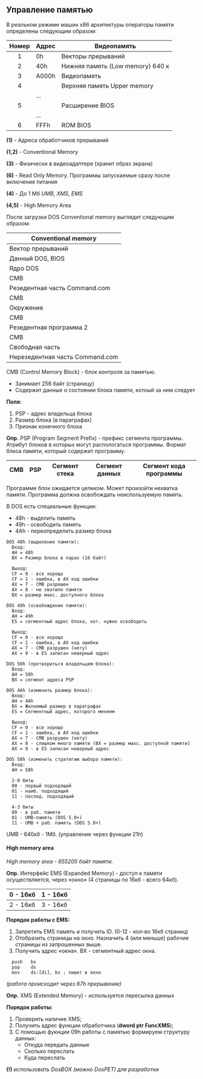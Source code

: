 ## Управление памятью

В реальном режиме машин x86 архитектуры операторы памяти определены
следующим образом:


 Номер | Адрес | Видеопамять
:---:|---|---
1|0h    | Векторы прерываний
2|40h   | Нижняя память (Low memory) 640 к
3|A000h | Видеопамять
4|      | Верхняя память Upper memory
 |      | ...
5|      | Расширение BIOS
 |      | ...
6| FFFh | ROM BIOS




__(1)__ - Адреса обработчиков прерываний

__(1,2)__ - Conventional Memory

__(3)__ - Физически в видеоадаптере (хранит образ экрана)

__(6)__ - Read Only Memory. Программы запускаемые сразу после
включения питания

__(4)__ - До 1 Мб _UMB_, _XMS_, _EMS_

__(4,5)__ - High Memory Area

После загрузки DOS Conventional memory выглядит следующим образом:

| Conventional memory |
| --- |
| Вектор прерываний |
| Данный DOS,  BIOS|
| Ядро DOS |
| CMB |
| Резедентная часть Command.com |
| CMB |
| Окружение |
| CMB |
| Резедентная программа 2 |
| CMB |
| Свободная часть |
| Нерезедентная часть Command.com |


CMB (Control Memory Block) - блок контроля за памятью.

- Занимает 256 байт (страницу)
- Содержит данные о состоянии блока памяти, котоый за ним следует

__Поля:__

1. PSP - адрес владельца блока
2. Размер блока (в параграфах)
3. Признак конечного блока

__Опр.__ PSP (Program Segment Prefix) - префикс сегмента программы.
Атрибут блоков в которых могут распологаться программы. Формат блкоа памяти, который
содержит программу.

CMB | PSP | Сегмент стека | Сегмент данных | Сегмент кода программы
---|---|---|---|---

Программе блок ожидается целиком. Может произойти нехватка памяти.
Программа должна освобождать неиспользуемую память.

В DOS есть специальные функции:
- 48h - выделить память
- 49h - освободить память
- 4Ah - переопределить размер блока

```
DOS 48h (выделение памяти):
  Вход:
  AH = 48h
  BX = Размер блока в парах (16 байт)

  Выход:
  CF = 0 - все хорощо
  CF = 1 - ошибка, в AX код ошибки
  AX = 7 - CMB разрешен
  AX = 8 - не хватило памяти
  BX = размер макс. доступного блока
```

```
DOS 49h (освобождение памяти):
  Вход:
  AH = 49h
  ES = сегментный адрес блока, кот. нужно освободить

  Выход:
  CF = 0 - все хорощо
  CF = 1 - ошибка, в AX код ошибки
  AX = 7 - CMB разрушен (нету)
  AX = 9 - в ES записан неверный адрес
```

```
DOS 50h (претвориться владельцем блока):
  Вход:
  AH = 50h
  BX = сегмент адреса PSP
```

```
DOS 4Ah (изменить размер блока):
  Вход:
  AH = 4Ah
  BX = Желаемый размер в параграфах
  ES = Сегментный адрес, которого меняем

  Выход:
  CF = 0 - все хорощо
  CF = 1 - ошибка, в AX код ошибки
  AX = 7 - CMB разрушен (нету)
  AX = 8 - слишком много памяти (BX = размер макс. доступной памяти)
  AX = 9 - в ES записан неверный адрес
```

```
DOS 58h (изменить стратегию выбора памяти):
  Вход:
  AH = 58h

  2-0 биты
  00 - первый подходящий
  01 - наиб. подходящий
  11 - послед. подходящий

  4-3 биты
  00 - в раб. памяти
  01 - UMB-память (DOS 5.0+)
  11 - UMB + раб. память (DOS 5.0+)
```

UMB - 640кб - 1Мб. (управление через функции 21h)


#### High memory area
_High memory area - 655205 байт памяти._

__Опр.__ Интерфейс EMS (Expanded Memory) - доступ
к памяти осуществляется, через «окно» (4 страницы по 16кб - всего 64кб).

0 - 16кб|1 - 16кб
---|---
2 - 16кб|3 - 16кб

__Порядок работы с EMS:__


1. Запретить EMS память и получить ID. (0-12 - кол-во 16кб страниц)
2. Отобразить страницы на окно. Назначить 4 (или меньше) рабочие страницы из запрошенных выше.
3. Получить адрес «окна». BX - сегментный адрес окна.

  ```
    push   bx
    pop    ds
    mov    ds:[di], bx ; пишет в окно
  ```

_(работа происходит через 67h прерывание)_

__Опр.__ XMS (Extended Memory) - используется пересылка данных

__Порядок работы:__

1. Проверить наличие XMS;
2. Получить адрес функции обработчика (__dword ptr FunсXMS__);
3. С помощью фукнции 09h работы с памятью формируем структуру данных:
	- Откуда передать данные
	- Сколько переслать
	- Куда переслать
	
__(!)__ _использовать DosBOX (можно DosPET) для разработки_